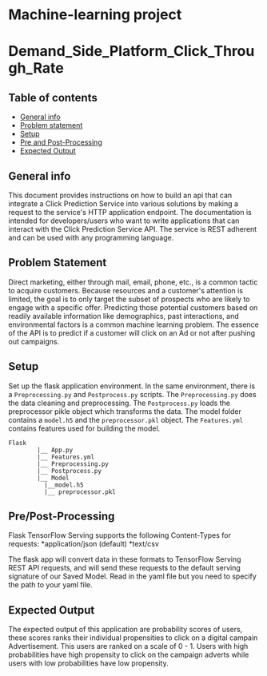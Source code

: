 # Machine-learning project
# Demand_Side_Platform_Click_Through_Rate

## Table of contents
* [General info](#general-info)
* [Problem statement](#problem-statement)
* [Setup](#setup)
* [Pre and Post-Processing](#features)
* [Expected Output](#expected-output)


## General info

This document provides instructions on how to build an api that can integrate a Click Prediction Service
into various solutions by making a request to the service's HTTP application endpoint.
The documentation is intended for developers/users who want to write applications that can
interact with the Click Prediction Service API. The service is REST adherent and can
be used with any programming language.

## Problem Statement

Direct marketing, either through mail, email, phone, etc., is a common tactic to acquire customers. Because resources and a customer's attention is limited, the goal is to only target the subset of prospects who are likely to engage with a specific offer. Predicting those potential customers based on readily available information like demographics, past interactions, and environmental factors is a common machine learning problem. The essence of the API is to predict if a customer will click on an Ad or not after pushing out campaigns.

## Setup
Set up the flask application environment. In the same environment, there is a `Preprocessing.py` and `Postprocess.py` scripts. The `Preprocessing.py` does the data cleaning and preprocessing. The `Postprocess.py` loads the preprocessor pikle object which transforms the data. The model folder contains a `model.h5` and the `preprocessor.pkl` object. The `Features.yml` contains features used for building the model. 
 
 
    Flask
            |__ App.py
            |__ Features.yml
            |__ Preprocessing.py
            |__ Postprocess.py
            |__ Model
              |__model.h5
              |__ preprocessor.pkl
   
        
## Pre/Post-Processing

Flask TensorFlow Serving supports the following Content-Types for requests:
*application/json (default)
*text/csv
 
The flask app will convert data in these formats to TensorFlow Serving REST API requests, and will send these requests to the default serving signature of our Saved Model. Read in the yaml file but you need to specify the path to your yaml file.

## Expected Output

The expected output of this application are probability scores of users, these scores ranks their individual propensities to click on a digital campain Advertisement. This users are ranked on a scale of 0 - 1. Users with high probabilities have high propensity to click on the campaign adverts while users with low probabilities have low propensity. 


